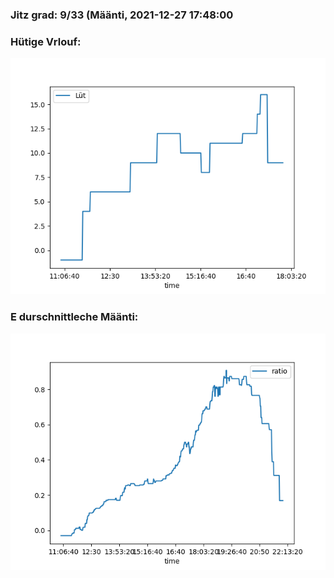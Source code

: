 ### Jitz grad: 9/33 (Määnti, 2021-12-27 17:48:00

### Hütige Vrlouf:
![Graph](Today.png)

### E durschnittleche Määnti:
![Graph](Määnti.png)